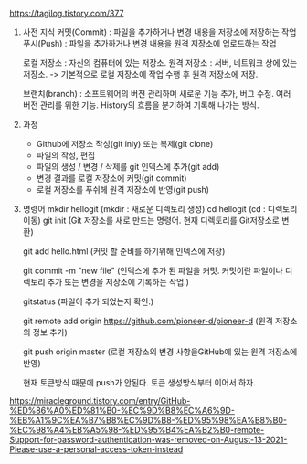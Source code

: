 https://tagilog.tistory.com/377
1. 사전 지식
	커밋(Commit) : 파일을 추가하거나 변경 내용을 저장소에 저장하는 작업
	푸시(Push) : 파일을 추가하거나 변경 내용을 원격 저장소에 업로드하는 작업

	로컬 저장소 : 자신의 컴퓨터에 있는 저장소.
	원격 저장소 : 서버, 네트워크 상에 있는 저장소.
	-> 기본적으로 로컬 저장소에 작업 수행 후 원격 저장소에 저장.

	브랜치(branch) :  소프트웨어의 버전 관리하며 새로운 기능 추가, 버그 수정.
			여러 버전 관리를 위한 기능.
			History의 흐름을 분기하여 기록해 나가는 방식.

2. 과정
	- Github에 저장소 작성(git iniy) 또는 복제(git clone)
	- 파일의 작성, 편집
	- 파일의 생성 / 변경 / 삭제를 git 인덱스에 추가(git add)
	- 변경 결과를 로컬 저장소에 커밋(git commit)
	- 로컬 저장소를 푸쉬헤 원격 저장소에 반영(git push)

3. 명령어
	mkdir hellogit 	(mkdir : 새로운 디렉토리 생성)
	cd hellogit 	(cd : 디렉토리 이동)
	git init 		(Git 저장소를 새로 만드는 명령어. 현재 디렉토리를 Git저장소로 변환)

	git add hello.html 	(커밋 할 준비를 하기위해 인덱스에 저장)

	git commit -m "new file"	(인덱스에 추가 된 파일을 커밋. 커밋이란 파일이나 디렉토리 추가 또는 변경을 저장소에 기록하는 작업.)

	gitstatus		(파일이 추가 되었는지 확인.)

	git remote add origin https://github.com/pioneer-d/pioneer-d	(원격 저장소의 정보 추가)

	git push origin master	(로컬 저장소의 변경 사항을GitHub에 있는 원격 저장소에 반영)


	현재 토큰방식 때문에 push가 안된다. 토큰 생성방식부터 이어서 하자.

https://miracleground.tistory.com/entry/GitHub-%ED%86%A0%ED%81%B0-%EC%9D%B8%EC%A6%9D-%EB%A1%9C%EA%B7%B8%EC%9D%B8-%ED%95%98%EA%B8%B0-%EC%98%A4%EB%A5%98-%ED%95%B4%EA%B2%B0-remote-Support-for-password-authentication-was-removed-on-August-13-2021-Please-use-a-personal-access-token-instead



